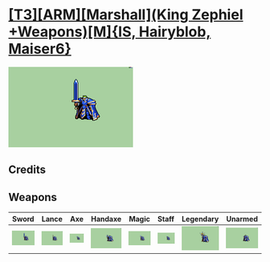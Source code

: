 # [\[T3\]\[ARM\]\[Marshall\]\(King Zephiel +Weapons\)\[M\]{IS, Hairyblob, Maiser6}](./%5BT3%5D%5BARM%5D%5BMarshall%5D(King%20Zephiel%20+Weapons)%5BM%5D%7BIS,%20Hairyblob,%20Maiser6%7D)

<img src="./1.%20Sword%20%7BHairyblob,%20Maiser6%7D/Sword_000.png" alt="[T3][ARM][Marshall](King Zephiel +Weapons)[M]{IS, Hairyblob, Maiser6} standing" />

## Credits



## Weapons


|Sword |Lance |Axe |Handaxe |Magic |Staff |Legendary |Unarmed |
|  :---: | :---: | :---: | :---: | :---: | :---: | :---: | :---: |
| <img alt="Sword animation" src="./1.%20Sword%20%7BHairyblob,%20Maiser6%7D/Sword.gif" /> | <img alt="Lance animation" src="./2.%20Lance%20%7BHairyblob,%20Maiser6%7D/Lance.gif" /> | <img alt="Axe animation" src="./3.%20Axe%20%7BHairyblob,%20Maiser6%7D/Axe.gif" /> | <img alt="Handaxe animation" src="./4.%20Handaxe%20%7BHairyblob,%20Maiser6%7D/Handaxe.gif" /> | <img alt="Magic animation" src="./6.%20Magic%20%7BHairyblob,%20Maiser6%7D/Magic.gif" /> | <img alt="Staff animation" src="./7.%20Staff%20%7BHairyblob,%20Maiser6%7D/Staff.gif" /> | <img alt="Legendary animation" src="./8.%20Legendary%20Sword%20(Eckesachs)/Legendary.gif" /> | <img alt="Unarmed animation" src="./8.%20Unarmed/Unarmed.gif" /> |

